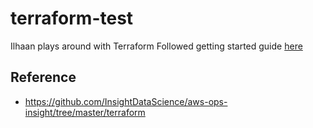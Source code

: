 # terraform-test
Ilhaan plays around with Terraform 
Followed getting started guide [here](https://learn.hashicorp.com/terraform/getting-started/)

## Reference 
* https://github.com/InsightDataScience/aws-ops-insight/tree/master/terraform

